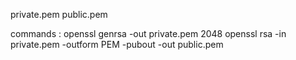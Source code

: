private.pem
public.pem

commands :
openssl genrsa -out private.pem 2048
openssl rsa -in private.pem -outform PEM -pubout -out public.pem